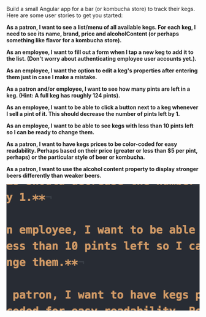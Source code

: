 Build a small Angular app for a bar (or kombucha store) to track their kegs. Here are some user stories to get you started:

**As a patron, I want to see a list/menu of all available kegs. For each keg, I need to see its name, brand, price and alcoholContent (or perhaps something like flavor for a kombucha store).**

**As an employee, I want to fill out a form when I tap a new keg to add it to the list. (Don't worry about authenticating employee user accounts yet.).**

**As an employee, I want the option to edit a keg's properties after entering them just in case I make a mistake.**

**As a patron and/or employee, I want to see how many pints are left in a keg. (Hint: A full keg has roughly 124 pints).**

**As an employee, I want to be able to click a button next to a keg whenever I sell a pint of it. This should decrease the number of pints left by 1.**

**As an employee, I want to be able to see kegs with less than 10 pints left so I can be ready to change them.**

**As a patron, I want to have kegs prices to be color-coded for easy readability. Perhaps based on their price (greater or less than $5 per pint, perhaps) or the particular style of beer or kombucha.**

**As a patron, I want to use the alcohol content property to display stronger beers differently than weaker beers.**

![Picture](picture.png)
